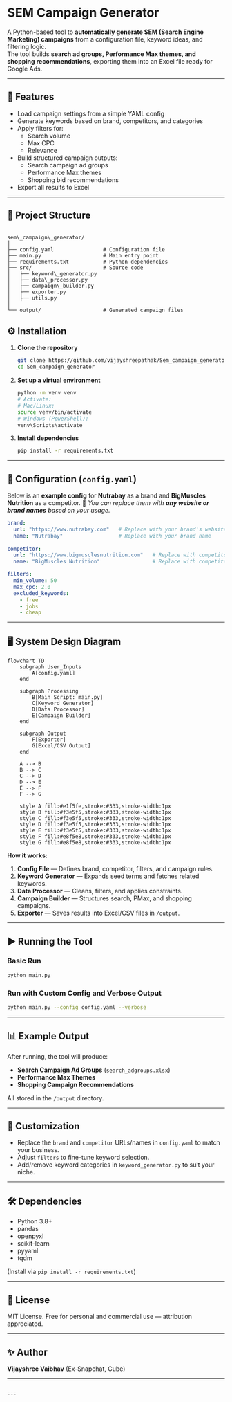 # SEM Campaign Generator

A Python-based tool to **automatically generate SEM (Search Engine Marketing) campaigns** from a configuration file, keyword ideas, and filtering logic.  
The tool builds **search ad groups, Performance Max themes, and shopping recommendations**, exporting them into an Excel file ready for Google Ads.

---

## 📌 Features
- Load campaign settings from a simple YAML config
- Generate keywords based on brand, competitors, and categories
- Apply filters for:
  - Search volume
  - Max CPC
  - Relevance
- Build structured campaign outputs:
  - Search campaign ad groups
  - Performance Max themes
  - Shopping bid recommendations
- Export all results to Excel

---

## 📂 Project Structure
```

sem\_campaign\_generator/
│
├── config.yaml                # Configuration file
├── main.py                    # Main entry point
├── requirements.txt           # Python dependencies
├── src/                       # Source code
│   ├── keyword\_generator.py
│   ├── data\_processor.py
│   ├── campaign\_builder.py
│   ├── exporter.py
│   ├── utils.py
│
└── output/                    # Generated campaign files

````

## ⚙️ Installation

1. **Clone the repository**
   ```bash
   git clone https://github.com/vijayshreepathak/Sem_campaign_generator.git
   cd Sem_campaign_generator

2. **Set up a virtual environment**

   ```bash
   python -m venv venv
   # Activate:
   # Mac/Linux:
   source venv/bin/activate
   # Windows (PowerShell):
   venv\Scripts\activate
   ```

3. **Install dependencies**

   ```bash
   pip install -r requirements.txt
   ```

---

## 📝 Configuration (`config.yaml`)

Below is an **example config** for **Nutrabay** as a brand and **BigMuscles Nutrition** as a competitor.
📌 *You can replace them with **any website or brand names** based on your usage.*

```yaml
brand:
  url: "https://www.nutrabay.com"   # Replace with your brand's website
  name: "Nutrabay"                  # Replace with your brand name
  
competitor:
  url: "https://www.bigmusclesnutrition.com"   # Replace with competitor's website
  name: "BigMuscles Nutrition"                 # Replace with competitor name

filters:
  min_volume: 50
  max_cpc: 2.0
  excluded_keywords:
    - free
    - jobs
    - cheap
```

---

## 🖥 System Design Diagram


```mermaid
flowchart TD
    subgraph User_Inputs
        A[config.yaml]
    end

    subgraph Processing
        B[Main Script: main.py]
        C[Keyword Generator]
        D[Data Processor]
        E[Campaign Builder]
    end

    subgraph Output
        F[Exporter]
        G[Excel/CSV Output]
    end

    A --> B
    B --> C
    C --> D
    D --> E
    E --> F
    F --> G

    style A fill:#e1f5fe,stroke:#333,stroke-width:1px
    style B fill:#f3e5f5,stroke:#333,stroke-width:1px
    style C fill:#f3e5f5,stroke:#333,stroke-width:1px
    style D fill:#f3e5f5,stroke:#333,stroke-width:1px
    style E fill:#f3e5f5,stroke:#333,stroke-width:1px
    style F fill:#e8f5e8,stroke:#333,stroke-width:1px
    style G fill:#e8f5e8,stroke:#333,stroke-width:1px
```

**How it works:**

1. **Config File** — Defines brand, competitor, filters, and campaign rules.
2. **Keyword Generator** — Expands seed terms and fetches related keywords.
3. **Data Processor** — Cleans, filters, and applies constraints.
4. **Campaign Builder** — Structures search, PMax, and shopping campaigns.
5. **Exporter** — Saves results into Excel/CSV files in `/output`.

---

## ▶️ Running the Tool

### Basic Run

```bash
python main.py
```

### Run with Custom Config and Verbose Output

```bash
python main.py --config config.yaml --verbose
```

---

## 📊 Example Output

After running, the tool will produce:

* **Search Campaign Ad Groups** (`search_adgroups.xlsx`)
* **Performance Max Themes**
* **Shopping Campaign Recommendations**

All stored in the `/output` directory.

---

## 🚀 Customization

* Replace the `brand` and `competitor` URLs/names in `config.yaml` to match your business.
* Adjust `filters` to fine-tune keyword selection.
* Add/remove keyword categories in `keyword_generator.py` to suit your niche.

---

## 🛠 Dependencies

* Python 3.8+
* pandas
* openpyxl
* scikit-learn
* pyyaml
* tqdm

(Install via `pip install -r requirements.txt`)

---

## 📄 License

MIT License.
Free for personal and commercial use — attribution appreciated.

---

## ✨ Author

**Vijayshree Vaibhav** (Ex-Snapchat, Cube)

---

```

---
```
